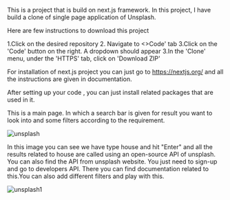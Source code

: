 This is a project that is build on next.js framework. In this project, I have build a clone of single page application of Unsplash.
 
 
 Here are few instructions to download this project

1.Click on the desired repository 2. Navigate to <>Code' tab 3.Click on the 'Code' button on the right. A dropdown should appear 3.In the 'Clone' menu, under the 'HTTPS' tab, click on 'Download ZIP'

For installation of next.js project you can just go to https://nextjs.org/ and all the instructions are given in documentation.

After setting up your code , you can just install related packages that are used in it.

This is a main page. In which a search bar is given for result you want to look into and some filters according to the requirement.

![unsplash](https://user-images.githubusercontent.com/92327372/227298830-4d63669e-b0cc-4a5d-90ba-a3dca987cb4e.png)


In this image you can see we have type house and hit "Enter" and all the results related to house are called using an open-source API of unsplash. You can also find the API from unsplash website. You just need to sign-up and go to developers API. There you can find documentation related to this.You can also add different filters and play with this.

![unsplash1](https://user-images.githubusercontent.com/92327372/227300734-0522ab46-f208-4c3f-993d-fa1336c04dab.png)
